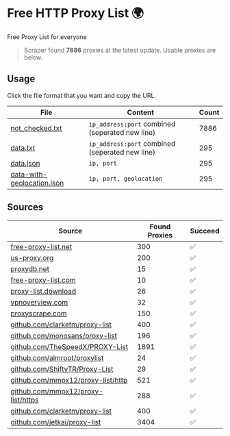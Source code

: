 
# Free HTTP Proxy List 🌍

Free Proxy List for everyone

> Scraper found **7886** proxies at the latest update. Usable proxies are below.

## Usage

Click the file format that you want and copy the URL.


|File|Content|Count|
|----|-------|-----|
|[not_checked.txt](https://raw.githubusercontent.com/yemixzy/proxy-list/main/proxy-list/not_checked.txt)|`ip_address:port` combined (seperated new line)|7886|
|[data.txt](https://raw.githubusercontent.com/yemixzy/proxy-list/main/proxy-list/data.txt)|`ip_address:port` combined (seperated new line)|295|
|[data.json](https://raw.githubusercontent.com/yemixzy/proxy-list/main/proxy-list/data.json)|`ip, port`|295|
|[data-with-geolocation.json](https://raw.githubusercontent.com/yemixzy/proxy-list/main/proxy-list/data-with-geolocation.json)|`ip, port, geolocation`|295|

## Sources

|Source|Found Proxies|Succeed|
|------|-------------|-------|
|[free-proxy-list.net](https://free-proxy-list.net)|300|✅|
|[us-proxy.org](https://www.us-proxy.org)|200|✅|
|[proxydb.net](http://proxydb.net)|15|✅|
|[free-proxy-list.com](https://free-proxy-list.com/?page=&port=&type%5B%5D=http&type%5B%5D=https&up_time=0&search=Search)|10|✅|
|[proxy-list.download](https://www.proxy-list.download/HTTP)|26|✅|
|[vpnoverview.com](https://vpnoverview.com/privacy/anonymous-browsing/free-proxy-servers)|32|✅|
|[proxyscrape.com](https://api.proxyscrape.com/v2/?request=displayproxies&protocol=http&timeout=10000&country=all&ssl=all&anonymity=all)|150|✅|
|[github.com/clarketm/proxy-list](https://raw.githubusercontent.com/clarketm/proxy-list/master/proxy-list-raw.txt)|400|✅|
|[github.com/monosans/proxy-list](https://raw.githubusercontent.com/monosans/proxy-list/main/proxies/http.txt)|196|✅|
|[github.com/TheSpeedX/PROXY-List](https://raw.githubusercontent.com/TheSpeedX/PROXY-List/master/http.txt)|1891|✅|
|[github.com/almroot/proxylist](https://raw.githubusercontent.com/almroot/proxylist/master/list.txt)|24|✅|
|[github.com/ShiftyTR/Proxy-List](https://raw.githubusercontent.com/ShiftyTR/Proxy-List/master/http.txt)|29|✅|
|[github.com/mmpx12/proxy-list/http](https://raw.githubusercontent.com/mmpx12/proxy-list/master/http.txt)|521|✅|
|[github.com/mmpx12/proxy-list/https](https://raw.githubusercontent.com/mmpx12/proxy-list/master/https.txt)|288|✅|
|[github.com/clarketm/proxy-list](https://raw.githubusercontent.com/clarketm/proxy-list/master/proxy-list-raw.txt)|400|✅|
|[github.com/jetkai/proxy-list](https://raw.githubusercontent.com/jetkai/proxy-list/main/online-proxies/txt/proxies.txt)|3404|✅|



